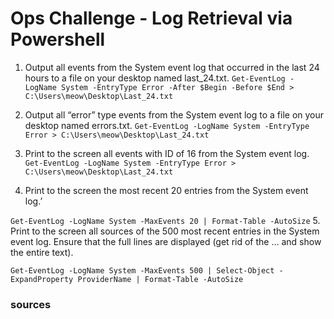 # Ops Challenge - Log Retrieval via Powershell

1. Output all events from the System event log that occurred in the last 24 hours to a file on your desktop named last_24.txt.
`Get-EventLog -LogName System -EntryType Error -After $Begin -Before $End > C:\Users\meow\Desktop\Last_24.txt`           

2. Output all “error” type events from the System event log to a file on your desktop named errors.txt.
`Get-EventLog -LogName System -EntryType Error > C:\Users\meow\Desktop\Last_24.txt`           


3. Print to the screen all events with ID of 16 from the System event log.
`Get-EventLog -LogName System -EntryType Error > C:\Users\meow\Desktop\Last_24.txt` 


4. Print to the screen the most recent 20 entries from the System event log.’

``Get-EventLog -LogName System -MaxEvents 20 | Format-Table -AutoSize``
5. Print to the screen all sources of the 500 most recent entries in the System event log. Ensure that the full lines are displayed (get rid of the … and show the entire text).

`Get-EventLog -LogName System -MaxEvents 500 | Select-Object -ExpandProperty ProviderName | Format-Table -AutoSize`

### sources


